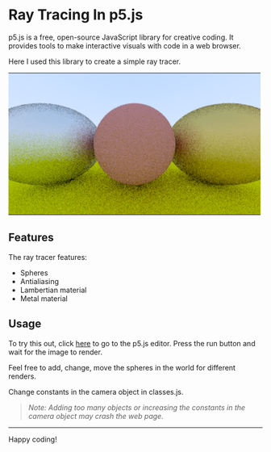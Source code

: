 # Ray Tracing In p5.js

p5.js is a free, open-source JavaScript library for creative coding. It provides tools to make interactive visuals with code in a web browser.

Here I used this library to create a simple ray tracer. 

![A render of 3 spheres](render.png)

## Features

The ray tracer features:
- Spheres
- Antialiasing
- Lambertian material
- Metal material

## Usage

To try this out, click [here](https://editor.p5js.org/Mudd/sketches/bfTSHU48-) to go to the p5.js editor. Press the run button and wait for the image to render.

Feel free to add, change, move the spheres in the world for different renders.

Change constants in the camera object in classes.js.

> _Note: Adding too many objects or increasing the constants in the camera object may crash the web page._  

---
Happy coding!